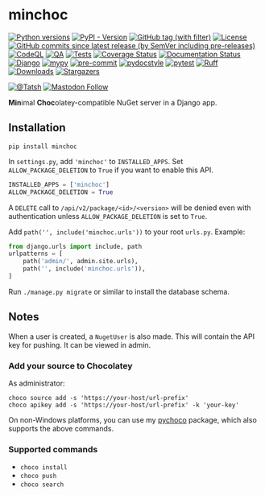 # minchoc

[![Python versions](https://img.shields.io/pypi/pyversions/minchoc.svg?color=blue&logo=python&logoColor=white)](https://www.python.org/)
[![PyPI - Version](https://img.shields.io/pypi/v/minchoc)](https://pypi.org/project/minchoc/)
[![GitHub tag (with filter)](https://img.shields.io/github/v/tag/Tatsh/minchoc)](https://github.com/Tatsh/minchoc/tags)
[![License](https://img.shields.io/github/license/Tatsh/minchoc)](https://github.com/Tatsh/minchoc/blob/master/LICENSE.txt)
[![GitHub commits since latest release (by SemVer including pre-releases)](https://img.shields.io/github/commits-since/Tatsh/minchoc/v0.0.11/master)](https://github.com/Tatsh/minchoc/compare/v0.0.11...master)
[![CodeQL](https://github.com/Tatsh/minchoc/actions/workflows/codeql.yml/badge.svg)](https://github.com/Tatsh/minchoc/actions/workflows/codeql.yml)
[![QA](https://github.com/Tatsh/minchoc/actions/workflows/qa.yml/badge.svg)](https://github.com/Tatsh/minchoc/actions/workflows/qa.yml)
[![Tests](https://github.com/Tatsh/minchoc/actions/workflows/tests.yml/badge.svg)](https://github.com/Tatsh/minchoc/actions/workflows/tests.yml)
[![Coverage Status](https://coveralls.io/repos/github/Tatsh/minchoc/badge.svg?branch=master)](https://coveralls.io/github/Tatsh/minchoc?branch=master)
[![Documentation Status](https://readthedocs.org/projects/minchoc/badge/?version=latest)](https://minchoc.readthedocs.org/?badge=latest)
[![Django](https://img.shields.io/badge/Django-092E20?logo=django&logoColor=green)](https://www.djangoproject.com/)
[![mypy](https://www.mypy-lang.org/static/mypy_badge.svg)](http://mypy-lang.org/)
[![pre-commit](https://img.shields.io/badge/pre--commit-enabled-brightgreen?logo=pre-commit&logoColor=white)](https://github.com/pre-commit/pre-commit)
[![pydocstyle](https://img.shields.io/badge/pydocstyle-enabled-AD4CD3)](http://www.pydocstyle.org/en/stable/)
[![pytest](https://img.shields.io/badge/pytest-zz?logo=Pytest&labelColor=black&color=black)](https://docs.pytest.org/en/stable/)
[![Ruff](https://img.shields.io/endpoint?url=https://raw.githubusercontent.com/astral-sh/ruff/main/assets/badge/v2.json)](https://github.com/astral-sh/ruff)
[![Downloads](https://static.pepy.tech/badge/minchoc/month)](https://pepy.tech/project/minchoc)
[![Stargazers](https://img.shields.io/github/stars/Tatsh/minchoc?logo=github&style=flat)](https://github.com/Tatsh/minchoc/stargazers)

[![@Tatsh](https://img.shields.io/badge/dynamic/json?url=https%3A%2F%2Fpublic.api.bsky.app%2Fxrpc%2Fapp.bsky.actor.getProfile%2F%3Factor%3Ddid%3Aplc%3Auq42idtvuccnmtl57nsucz72%26query%3D%24.followersCount%26style%3Dsocial%26logo%3Dbluesky%26label%3DFollow%2520%40Tatsh&query=%24.followersCount&style=social&logo=bluesky&label=Follow%20%40Tatsh)](https://bsky.app/profile/Tatsh.bsky.social)
[![Mastodon Follow](https://img.shields.io/mastodon/follow/109370961877277568?domain=hostux.social&style=social)](https://hostux.social/@Tatsh)

**Min**imal **Choc**olatey-compatible NuGet server in a Django app.

## Installation

```shell
pip install minchoc
```

In `settings.py`, add `'minchoc'` to `INSTALLED_APPS`. Set `ALLOW_PACKAGE_DELETION` to `True` if you
want to enable this API.

```python
INSTALLED_APPS = ['minchoc']
ALLOW_PACKAGE_DELETION = True
```

A `DELETE` call to `/api/v2/package/<id>/<version>` will be denied even with authentication unless
`ALLOW_PACKAGE_DELETION` is set to `True`.

Add `path('', include('minchoc.urls'))` to your root `urls.py`. Example:

```python
from django.urls import include, path
urlpatterns = [
    path('admin/', admin.site.urls),
    path('', include('minchoc.urls')),
]
```

Run `./manage.py migrate` or similar to install the database schema.

## Notes

When a user is created, a `NugetUser` is also made. This will contain the API key for pushing.
It can be viewed in admin.

### Add your source to Chocolatey

As administrator:

```shell
choco source add -s 'https://your-host/url-prefix'
choco apikey add -s 'https://your-host/url-prefix' -k 'your-key'
```

On non-Windows platforms, you can use my [pychoco](https://github.com/Tatsh/pychoco) package, which
also supports the above commands.

### Supported commands

- `choco install`
- `choco push`
- `choco search`
